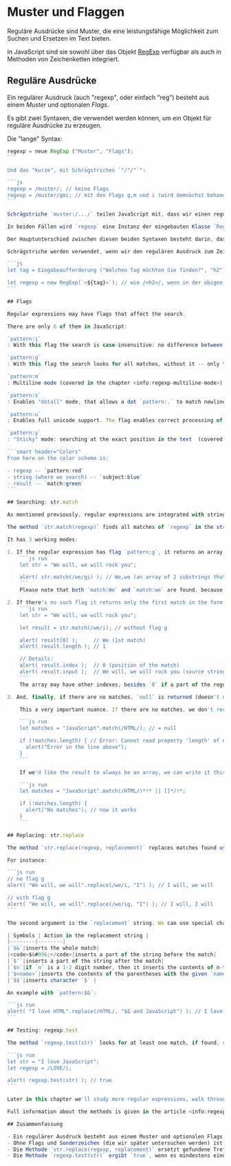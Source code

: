 # Muster und Flaggen

Reguläre Ausdrücke sind Muster, die eine leistungsfähige Möglichkeit zum Suchen und Ersetzen im Text bieten.

In JavaScript sind sie sowohl über das Objekt [RegExp](mdn:js/RegExp) verfügbar als auch in Methoden von Zeichenketten integriert.

## Reguläre Ausdrücke

Ein regulärer Ausdruck (auch "regexp", oder einfach "reg") besteht aus einem *Muster* und optionalen *Flags*.

Es gibt zwei Syntaxen, die verwendet werden können, um ein Objekt für reguläre Ausdrücke zu erzeugen.

Die "lange" Syntax:

````js
regexp = neue RegExp ("Muster", "Flags");
```

Und das "kurze", mit Schrägstrichen `"/"/"`":

```js
regexp = /muster/; // keine Flags
regexp = /muster/gmi; // mit den Flags g,m und i (wird demnächst behandelt)
```

Schrägstriche `muster:/.../` teilen JavaScript mit, dass wir einen regulären Ausdruck erstellen. Sie spielen die gleiche Rolle wie Anführungszeichen für Zeichenketten.

In beiden Fällen wird `regexp` eine Instanz der eingebauten Klasse `RegExp`.

Der Hauptunterschied zwischen diesen beiden Syntaxen besteht darin, dass Muster mit Schrägstrichen `/.../` es nicht erlauben, Ausdrücke einzufügen (wie String-Template-Literale mit `${...}`). Sie sind vollständig statisch.

Schrägstriche werden verwendet, wenn wir den regulären Ausdruck zum Zeitpunkt des Schreibens des Codes kennen -- und das ist die häufigste Situation. Während `neue RegExp` häufiger verwendet wird, wenn wir "on the fly" einen regulären Ausdruck aus einer dynamisch generierten Zeichenkette erzeugen müssen. Zum Beispiel:

```js
let tag = Eingabeaufforderung ("Welchen Tag möchten Sie finden?", "h2");

let regexp = new RegExp(`<${tag}>`); // wie /<h2>/, wenn in der obigen Eingabeaufforderung mit "h2" geantwortet wurde
```

## Flags

Regular expressions may have flags that affect the search.

There are only 6 of them in JavaScript:

`pattern:i`
: With this flag the search is case-insensitive: no difference between `A` and `a` (see the example below).

`pattern:g`
: With this flag the search looks for all matches, without it -- only the first match is returned.

`pattern:m`
: Multiline mode (covered in the chapter <info:regexp-multiline-mode>).

`pattern:s`
: Enables "dotall" mode, that allows a dot `pattern:.` to match newline character `\n` (covered in the chapter <info:regexp-character-classes>).

`pattern:u`
: Enables full unicode support. The flag enables correct processing of surrogate pairs. More about that in the chapter <info:regexp-unicode>.

`pattern:y`
: "Sticky" mode: searching at the exact position in the text  (covered in the chapter <info:regexp-sticky>)

```smart header="Colors"
From here on the color scheme is:

- regexp -- `pattern:red`
- string (where we search) -- `subject:blue`
- result -- `match:green`
```

## Searching: str.match

As mentioned previously, regular expressions are integrated with string methods.

The method `str.match(regexp)` finds all matches of `regexp` in the string `str`.

It has 3 working modes:

1. If the regular expression has flag `pattern:g`, it returns an array of all matches:
    ```js run
    let str = "We will, we will rock you";

    alert( str.match(/we/gi) ); // We,we (an array of 2 substrings that match)
    ```
    Please note that both `match:We` and `match:we` are found, because flag `pattern:i` makes the regular expression case-insensitive.

2. If there's no such flag it returns only the first match in the form of an array, with the full match at index `0` and some additional details in properties:
    ```js run
    let str = "We will, we will rock you";

    let result = str.match(/we/i); // without flag g

    alert( result[0] );     // We (1st match)
    alert( result.length ); // 1

    // Details:
    alert( result.index );  // 0 (position of the match)
    alert( result.input );  // We will, we will rock you (source string)
    ```
    The array may have other indexes, besides `0` if a part of the regular expression is enclosed in parentheses. We'll cover that in the chapter  <info:regexp-groups>.

3. And, finally, if there are no matches, `null` is returned (doesn't matter if there's flag `pattern:g` or not).

    This a very important nuance. If there are no matches, we don't receive an empty array, but instead receive `null`. Forgetting about that may lead to errors, e.g.:

    ```js run
    let matches = "JavaScript".match(/HTML/); // = null

    if (!matches.length) { // Error: Cannot read property 'length' of null
      alert("Error in the line above");
    }
    ```

    If we'd like the result to always be an array, we can write it this way:

    ```js run
    let matches = "JavaScript".match(/HTML/)*!* || []*/!*;

    if (!matches.length) {
      alert("No matches"); // now it works
    }
    ```

## Replacing: str.replace

The method `str.replace(regexp, replacement)` replaces matches found using `regexp` in string `str` with `replacement` (all matches if there's flag `pattern:g`, otherwise, only the first one).

For instance:

```js run
// no flag g
alert( "We will, we will".replace(/we/i, "I") ); // I will, we will

// with flag g
alert( "We will, we will".replace(/we/ig, "I") ); // I will, I will
```

The second argument is the `replacement` string. We can use special character combinations in it to insert fragments of the match:

| Symbols | Action in the replacement string |
|--------|--------|
|`$&`|inserts the whole match|
|<code>$&#096;</code>|inserts a part of the string before the match|
|`$'`|inserts a part of the string after the match|
|`$n`|if `n` is a 1-2 digit number, then it inserts the contents of n-th parentheses, more about it in the chapter <info:regexp-groups>|
|`$<name>`|inserts the contents of the parentheses with the given `name`, more about it in the chapter <info:regexp-groups>|
|`$$`|inserts character `$` |

An example with `pattern:$&`:

```js run
alert( "I love HTML".replace(/HTML/, "$& and JavaScript") ); // I love HTML and JavaScript
```

## Testing: regexp.test

The method `regexp.test(str)` looks for at least one match, if found, returns `true`, otherwise `false`.

```js run
let str = "I love JavaScript";
let regexp = /LOVE/i;

alert( regexp.test(str) ); // true
```

Later in this chapter we'll study more regular expressions, walk through more examples, and also meet other methods.

Full information about the methods is given in the article <info:regexp-methods>.

## Zusammenfassung

- Ein regulärer Ausdruck besteht aus einem Muster und optionalen Flags: muster:g", "muster:i", "muster:m", "muster:u", "muster:s", "muster:y".
- Ohne Flags und Sonderzeichen (die wir später untersuchen werden) ist die Suche mit einem Regexp dasselbe wie eine Teilzeichenfolgesuche.- Die Methode `str.match(regexp)` sucht nach übereinstimmenden Zeichenfolgen: alle, wenn es das Flag `pattern:g` gibt, andernfalls nur das erste.
- Die Methode `str.replace(regexp, replacement)` ersetzt gefundene Treffer, die mit `regexp` gefunden wurden, durch `replacement`: alle, wenn das Flag `pattern:g` vorhanden ist, andernfalls nur die erste.
- Die Methode `regexp.test(str)` ergibt `true`, wenn es mindestens eine Übereinstimmung gibt, andernfalls wird `false` ausgegeben.
